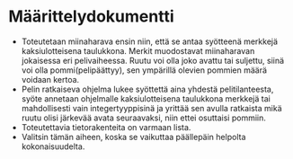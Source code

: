 # Määrittelydokumentti
* Toteutetaan miinaharava ensin niin, että se antaa syötteenä merkkejä kaksiulotteisena taulukkona. Merkit muodostavat miinaharavan jokaisessa eri pelivaiheessa. Ruutu voi olla joko avattu tai suljettu, siinä voi olla pommi(pelipäättyy), sen ympärillä olevien pommien määrä voidaan kertoa.
* Pelin ratkaiseva ohjelma lukee syöttettä aina yhdestä pelitilanteesta, syöte annetaan ohjelmalle kaksiulotteisena taulukkona merkkejä tai mahdollisesti vain integertyyppisinä ja yrittää sen avulla ratkaista mikä ruutu olisi järkevää avata seuraavaksi, niin ettei osuttaisi pommiin.
* Toteutettavia tietorakenteita on varmaan lista.
* Valitsin tämän aiheen, koska se vaikuttaa päällepäin helpolta kokonaisuudelta.